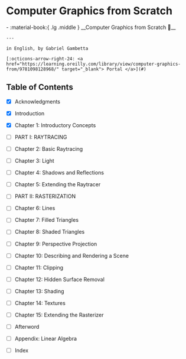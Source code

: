 # Computer Graphics from Scratch
<div class="grid cards" markdown>
-   :material-book:{ .lg .middle } __Computer Graphics from Scratch 🎯__

    ---

    in English, by Gabriel Gambetta

    [:octicons-arrow-right-24: <a href="https://learning.oreilly.com/library/view/computer-graphics-from/9781098128968/" target="_blank"> Portal </a>](#)

</div>

## Table of Contents

- [x] Acknowledgments
- [x] Introduction
- [x] Chapter 1: Introductory Concepts
- [ ] PART I: RAYTRACING
- [ ] Chapter 2: Basic Raytracing
- [ ] Chapter 3: Light
- [ ] Chapter 4: Shadows and Reflections
- [ ] Chapter 5: Extending the Raytracer
- [ ] PART II: RASTERIZATION
- [ ] Chapter 6: Lines
- [ ] Chapter 7: Filled Triangles
- [ ] Chapter 8: Shaded Triangles
- [ ] Chapter 9: Perspective Projection
- [ ] Chapter 10: Describing and Rendering a Scene
- [ ] Chapter 11: Clipping
- [ ] Chapter 12: Hidden Surface Removal
- [ ] Chapter 13: Shading
- [ ] Chapter 14: Textures
- [ ] Chapter 15: Extending the Rasterizer
- [ ] Afterword
- [ ] Appendix: Linear Algebra
- [ ] Index


